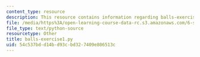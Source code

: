 ```yaml
---
content_type: resource
description: This resource contains information regarding balls-exercise1.py.
file: /media/https%3A/open-learning-course-data-rc.s3.amazonaws.com/6-s095-programming-for-the-puzzled-january-iap-2018/54c537bdd14bd93cbd327409e806513c_balls-exercise1.py
file_type: text/python-source
resourcetype: Other
title: balls-exercise1.py
uid: 54c537bd-d14b-d93c-bd32-7409e806513c
---
```

